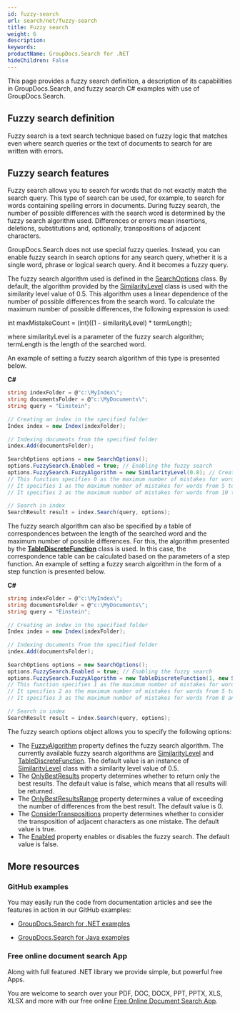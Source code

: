 ```yaml
---
id: fuzzy-search
url: search/net/fuzzy-search
title: Fuzzy search
weight: 6
description: 
keywords: 
productName: GroupDocs.Search for .NET
hideChildren: False
---
```

This page provides a fuzzy search definition, a description of its capabilities in GroupDocs.Search, and fuzzy search C# examples with use of GroupDocs.Search.

## Fuzzy search definition

Fuzzy search is a text search technique based on fuzzy logic that matches even where search queries or the text of documents to search for are written with errors.

## Fuzzy search features

Fuzzy search allows you to search for words that do not exactly match the search query. This type of search can be used, for example, to search for words containing spelling errors in documents. During fuzzy search, the number of possible differences with the search word is determined by the fuzzy search algorithm used. Differences or errors mean insertions, deletions, substitutions and, optionally, transpositions of adjacent characters.

GroupDocs.Search does not use special fuzzy queries. Instead, you can enable fuzzy search in search options for any search query, whether it is a single word, phrase or logical search query. And it becomes a fuzzy query.

The fuzzy search algorithm used is defined in the [SearchOptions](https://apireference.groupdocs.com/net/search/groupdocs.search.options/searchoptions) class. By default, the algorithm provided by the [SimilarityLevel](https://apireference.groupdocs.com/net/search/groupdocs.search.options/similaritylevel) class is used with the similarity level value of 0.5. This algorithm uses a linear dependence of the number of possible differences from the search word. To calculate the maximum number of possible differences, the following expression is used:

int maxMistakeCount = (int)((1 - similarityLevel) \* termLength);

where similarityLevel is a parameter of the fuzzy search algorithm; termLength is the length of the searched word.

An example of setting a fuzzy search algorithm of this type is presented below.

**C#**

```csharp
string indexFolder = @"c:\MyIndex\";
string documentsFolder = @"c:\MyDocuments\";
string query = "Einstein";
 
// Creating an index in the specified folder
Index index = new Index(indexFolder);
 
// Indexing documents from the specified folder
index.Add(documentsFolder);
 
SearchOptions options = new SearchOptions();
options.FuzzySearch.Enabled = true; // Enabling the fuzzy search
options.FuzzySearch.FuzzyAlgorithm = new SimilarityLevel(0.8); // Creating the fuzzy search algorithm
// This function specifies 0 as the maximum number of mistakes for words from 1 to 4 characters.
// It specifies 1 as the maximum number of mistakes for words from 5 to 9 characters.
// It specifies 2 as the maximum number of mistakes for words from 10 to 14 characters. And so on.
 
// Search in index
SearchResult result = index.Search(query, options);
```

The fuzzy search algorithm can also be specified by a table of correspondences between the length of the searched word and the maximum number of possible differences. For this, the algorithm presented by the **[TableDiscreteFunction](https://apireference.groupdocs.com/net/search/groupdocs.search.options/tablediscretefunction)** class is used. In this case, the correspondence table can be calculated based on the parameters of a step function. An example of setting a fuzzy search algorithm in the form of a step function is presented below.

**C#**

```csharp
string indexFolder = @"c:\MyIndex\";
string documentsFolder = @"c:\MyDocuments\";
string query = "Einstein";
 
// Creating an index in the specified folder
Index index = new Index(indexFolder);
 
// Indexing documents from the specified folder
index.Add(documentsFolder);
 
SearchOptions options = new SearchOptions();
options.FuzzySearch.Enabled = true; // Enabling the fuzzy search
options.FuzzySearch.FuzzyAlgorithm = new TableDiscreteFunction(1, new Step(5, 2), new Step(8, 3)); // Creating the fuzzy search algorithm
// This function specifies 1 as the maximum number of mistakes for words from 1 to 4 characters.
// It specifies 2 as the maximum number of mistakes for words from 5 to 7 characters.
// It specifies 3 as the maximum number of mistakes for words from 8 and more characters.
 
// Search in index
SearchResult result = index.Search(query, options);
```

The fuzzy search options object allows you to specify the following options:

*   The [FuzzyAlgorithm](https://apireference.groupdocs.com/net/search/groupdocs.search.options/fuzzysearchoptions/properties/fuzzyalgorithm) property defines the fuzzy search algorithm. The currently available fuzzy search algorithms are [SimilarityLevel](https://apireference.groupdocs.com/net/search/groupdocs.search.options/similaritylevel) and [TableDiscreteFunction](https://apireference.groupdocs.com/net/search/groupdocs.search.options/tablediscretefunction). The default value is an instance of [SimilarityLevel](https://apireference.groupdocs.com/net/search/groupdocs.search.options/similaritylevel) class with a similarity level value of 0.5.
*   The [OnlyBestResults](https://apireference.groupdocs.com/net/search/groupdocs.search.options/fuzzysearchoptions/properties/onlybestresults) property determines whether to return only the best results. The default value is false, which means that all results will be returned.
*   The [OnlyBestResultsRange](https://apireference.groupdocs.com/net/search/groupdocs.search.options/fuzzysearchoptions/properties/onlybestresultsrange) property determines a value of exceeding the number of differences from the best result. The default value is 0.
*   The [ConsiderTranspositions](https://apireference.groupdocs.com/net/search/groupdocs.search.options/fuzzysearchoptions/properties/considertranspositions) property determines whether to consider the transposition of adjacent characters as one mistake. The default value is true.
*   The [Enabled](https://apireference.groupdocs.com/net/search/groupdocs.search.options/fuzzysearchoptions/properties/enabled) property enables or disables the fuzzy search. The default value is false.

## More resources

### GitHub examples

You may easily run the code from documentation articles and see the features in action in our GitHub examples:

*   [GroupDocs.Search for .NET examples](https://github.com/groupdocs-search/GroupDocs.Search-for-.NET)
    
*   [GroupDocs.Search for Java examples](https://github.com/groupdocs-search/GroupDocs.Search-for-Java)
    

### Free online document search App

Along with full featured .NET library we provide simple, but powerful free Apps.

You are welcome to search over your PDF, DOC, DOCX, PPT, PPTX, XLS, XLSX and more with our free online [Free Online Document Search App](https://products.groupdocs.app/search).
